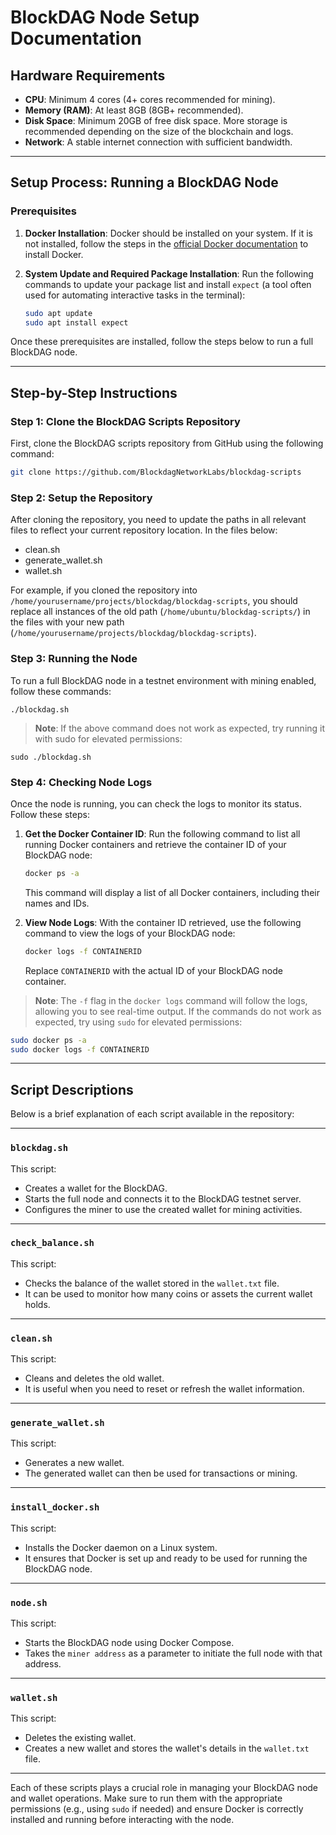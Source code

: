 # BlockDAG Node Setup Documentation

## Hardware Requirements

- **CPU**: Minimum 4 cores (4+ cores recommended for mining).
- **Memory (RAM)**: At least 8GB (8GB+ recommended).
- **Disk Space**: Minimum 20GB of free disk space. More storage is recommended depending on the size of the blockchain and logs.
- **Network**: A stable internet connection with sufficient bandwidth.

---

## Setup Process: Running a BlockDAG Node

### Prerequisites

1. **Docker Installation**: Docker should be installed on your system. If it is not installed, follow the steps in the [official Docker documentation](https://docs.docker.com/get-docker/) to install Docker.

2. **System Update and Required Package Installation**: Run the following commands to update your package list and install `expect` (a tool often used for automating interactive tasks in the terminal):

    ```bash
    sudo apt update
    sudo apt install expect
    ```

Once these prerequisites are installed, follow the steps below to run a full BlockDAG node.

---

## Step-by-Step Instructions

### Step 1: Clone the BlockDAG Scripts Repository

First, clone the BlockDAG scripts repository from GitHub using the following command:

```bash
git clone https://github.com/BlockdagNetworkLabs/blockdag-scripts
```
### Step 2: Setup the Repository

After cloning the repository, you need to update the paths in all relevant files to reflect your current repository location. In the files below:
 - clean.sh
 - generate_wallet.sh
 - wallet.sh

For example, if you cloned the repository into `/home/yourusername/projects/blockdag/blockdag-scripts`, you should replace all instances of the old path (`/home/ubuntu/blockdag-scripts/`) in the files with your new path (`/home/yourusername/projects/blockdag/blockdag-scripts`).

### Step 3: Running the Node

To run a full BlockDAG node in a testnet environment with mining enabled, follow these commands:

```
./blockdag.sh
```
>**Note**: If the above command does not work as expected, try running it with sudo for elevated permissions:

```
sudo ./blockdag.sh
```

### Step 4: Checking Node Logs

Once the node is running, you can check the logs to monitor its status. Follow these steps:

1. **Get the Docker Container ID**: Run the following command to list all running Docker containers and retrieve the container ID of your BlockDAG node:

    ```bash
    docker ps -a
    ```

   This command will display a list of all Docker containers, including their names and IDs.

2. **View Node Logs**: With the container ID retrieved, use the following command to view the logs of your BlockDAG node:

    ```bash
    docker logs -f CONTAINERID
    ```

   Replace `CONTAINERID` with the actual ID of your BlockDAG node container.

> **Note**: The `-f` flag in the `docker logs` command will follow the logs, allowing you to see real-time output. If the commands do not work as expected, try using `sudo` for elevated permissions:

```bash
sudo docker ps -a
sudo docker logs -f CONTAINERID
```
---
## Script Descriptions

Below is a brief explanation of each script available in the repository:

---

### `blockdag.sh`

This script:

- Creates a wallet for the BlockDAG.
- Starts the full node and connects it to the BlockDAG testnet server.
- Configures the miner to use the created wallet for mining activities.

---

### `check_balance.sh`

This script:

- Checks the balance of the wallet stored in the `wallet.txt` file.
- It can be used to monitor how many coins or assets the current wallet holds.

---

### `clean.sh`

This script:

- Cleans and deletes the old wallet.
- It is useful when you need to reset or refresh the wallet information.

---

### `generate_wallet.sh`

This script:

- Generates a new wallet.
- The generated wallet can then be used for transactions or mining.

---

### `install_docker.sh`

This script:

- Installs the Docker daemon on a Linux system.
- It ensures that Docker is set up and ready to be used for running the BlockDAG node.

---

### `node.sh`

This script:

- Starts the BlockDAG node using Docker Compose.
- Takes the `miner address` as a parameter to initiate the full node with that address.

---

### `wallet.sh`

This script:

- Deletes the existing wallet.
- Creates a new wallet and stores the wallet's details in the `wallet.txt` file.

---

Each of these scripts plays a crucial role in managing your BlockDAG node and wallet operations. Make sure to run them with the appropriate permissions (e.g., using `sudo` if needed) and ensure Docker is correctly installed and running before interacting with the node.
